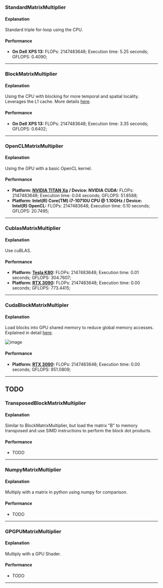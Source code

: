 
### StandardMatrixMultiplier
#### Explanation
Standard triple for-loop using the CPU.
#### Performance
- **On Dell XPS 13:** FLOPs: 2147483648; Execution time: 5.25 seconds; GFLOPS: 0.4090;
---
### BlockMatrixMultiplier
#### Explanation
Using the CPU with blocking for more temporal and spatial locality. Leverages the L1 cache. More details [here](https://csapp.cs.cmu.edu/public/waside/waside-blocking.pdf).
#### Performance
- **On Dell XPS 13:** FLOPs: 2147483648; Execution time: 3.35 seconds; GFLOPS: 0.6402;
---
### OpenCLMatrixMultiplier
#### Explanation
Using the GPU with a basic OpenCL kernel.
#### Performance
- **Platform: [NVIDIA TITAN Xp](https://vast.ai) / Device: NVIDIA CUDA:** FLOPs: 2147483648; Execution time: 0.04 seconds; GFLOPS: 51.8588;
- **Platform: Intel(R) Core(TM) i7-10710U CPU @ 1.10GHz / Device: Intel(R) OpenCL:** FLOPs: 2147483648; Execution time: 0.10 seconds; GFLOPS: 20.7495;
---
### CublasMatrixMultiplier
#### Explanation
Use cuBLAS.
#### Performance
- **Platform: [Tesla K80](https://vast.ai):** FLOPs: 2147483648; Execution time: 0.01 seconds; GFLOPS: 304.7607;
- **Platform: [RTX 3090](https://vast.ai):** FLOPs: 2147483648; Execution time: 0.00 seconds; GFLOPS: 773.4415;
---
### CudaBlockMatrixMultipler
#### Explanation
Load blocks into GPU shared memory to reduce global memory accesses. Explained in detail [here](https://docs.nvidia.com/cuda/cuda-c-programming-guide/index.html#shared-memory).

![image](https://user-images.githubusercontent.com/18753033/184559807-d2f5da04-7492-4e6c-92c4-bbfb4e14d4b0.png)

#### Performance
- **Platform: [RTX 3090](https://vast.ai):** FLOPs: 2147483648; Execution time: 0.00 seconds; GFLOPS: 951.0809;
---
## TODO
### TransposedBlockMatrixMultiplier
#### Explanation
Similar to BlockMatrixMultiplier, but load the matrix "B" to memory transposed and use SIMD instructions to perform the block dot products.
#### Performance
- TODO
---
### NumpyMatrixMultiplier
#### Explanation
Multiply with a matrix in python using numpy for comparison.
#### Performance
- TODO
---
### GPGPUMatrixMultiplier
#### Explanation
Multiply with a GPU Shader.
#### Performance
- TODO
---

